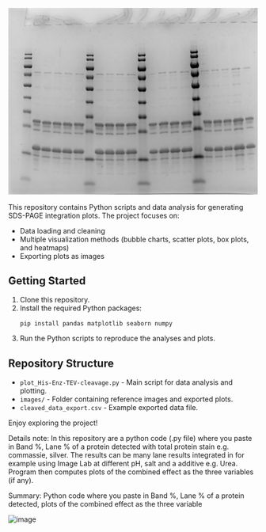 ![SDS-PAGE Visualization](./images/gel.jpg)  <!-- Replace with your image filename and adjust the path if needed -->

This repository contains Python scripts and data analysis for generating SDS-PAGE integration plots. The project focuses on:
- Data loading and cleaning
- Multiple visualization methods (bubble charts, scatter plots, box plots, and heatmaps)
- Exporting plots as images

## Getting Started

1. Clone this repository.
2. Install the required Python packages:
   ```
   pip install pandas matplotlib seaborn numpy
   ```
3. Run the Python scripts to reproduce the analyses and plots.

## Repository Structure

- `plot_His-Enz-TEV-cleavage.py` - Main script for data analysis and plotting.
- `images/` - Folder containing reference images and exported plots.
- `cleaved_data_export.csv` - Example exported data file.

Enjoy exploring the project!

Details note: In this repository are a python code (.py file) where you paste in Band %, Lane % of a protein detected with total protein stain e.g. commassie, silver. The results can be many lane results integrated in for example using Image Lab at different pH, salt and a additive e.g. Urea. Program then computes plots of the combined effect as the three variables (if any).

Summary: Python code where you paste in Band %, Lane % of a protein detected, plots of the combined effect as the three variable

<img width="696" height="524" alt="image" src="https://github.com/user-attachments/assets/34262fac-7012-4b32-bbce-42be91bcb831" />

